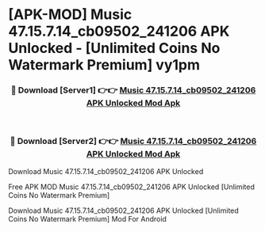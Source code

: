 # [APK-MOD] Music 47.15.7.14_cb09502_241206 APK Unlocked - [Unlimited Coins No Watermark Premium] vy1pm



<div align="center">
<h3>🔴 Download [Server1] 👉👉 <a href="https://momento.my/?title=Music_47.15.7.14_cb09502_241206_APK_Unlocked">Music 47.15.7.14_cb09502_241206 APK Unlocked Mod Apk</a></h3><br>

<h3>🔴 Download [Server2] 👉👉 <a href="https://momento.my/?title=Music_47.15.7.14_cb09502_241206_APK_Unlocked">Music 47.15.7.14_cb09502_241206 APK Unlocked Mod Apk</a></h3>
</div>



Download Music 47.15.7.14_cb09502_241206 APK Unlocked 

Free APK MOD Music 47.15.7.14_cb09502_241206 APK Unlocked [Unlimited Coins No Watermark Premium]

Download Music 47.15.7.14_cb09502_241206 APK Unlocked [Unlimited Coins No Watermark Premium] Mod For Android
